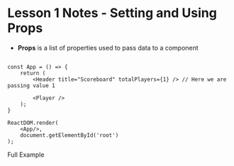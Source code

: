 # Lesson 1 Notes - Setting and Using Props


- **Props** is a list of properties used to pass data to a component

```

const App = () => {
    return (
        <Header title="Scoreboard" totalPlayers={1} /> // Here we are passing value 1

        <Player />
    );
}

ReactDOM.render(
    <App/>,
    document.getElementById('root')
);
```




Full Example

```


```